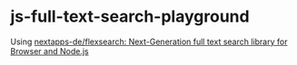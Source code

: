 js-full-text-search-playground
==============================
Using [nextapps-de/flexsearch: Next-Generation full text search library for Browser and Node.js](https://github.com/nextapps-de/flexsearch)
